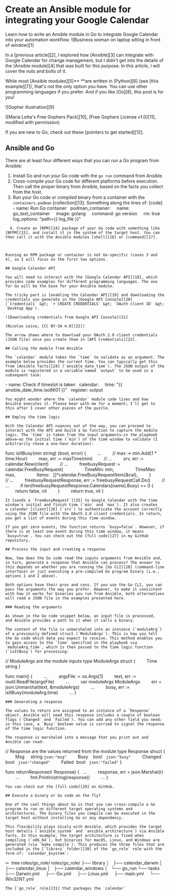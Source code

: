[#]: collector: (lujun9972)
[#]: translator: ( )
[#]: reviewer: ( )
[#]: publisher: ( )
[#]: url: ( )
[#]: subject: (Create an Ansible module for integrating your Google Calendar)
[#]: via: (https://opensource.com/article/20/10/ansible-module-go)
[#]: author: (Nicolas Leiva https://opensource.com/users/nicolas-leiva)

Create an Ansible module for integrating your Google Calendar
======
Learn how to write an Ansible module in Go to integrate Google Calendar
into your automation workflow.
![Business woman on laptop sitting in front of window][1]

In a [previous article][2], I explored how [Ansible][3] can integrate with Google Calendar for change management, but I didn't get into the details of the [Ansible module][4] that was built for this purpose. In this article, I will cover the nuts and bolts of it.

While most [Ansible modules][5]** **are written in [Python][6] (see [this example][7]), that's not the only option you have. You can use other programming languages if you prefer. And if you like [Go][8], this post is for you!

![Gopher illustration][9]

([Maria Letta's Free Gophers Pack][10], [Free Gophers License v1.0][11], modified with permission)

If you are new to Go, check out these [pointers to get started][12].

## Ansible and Go

There are at least four different ways that you can run a Go program from Ansible:

  1. Install Go and run your Go code with the `go run` command from Ansible.
  2. Cross-compile your Go code for different platforms before execution. Then call the proper binary from Ansible, based on the facts you collect from the host.
  3. Run your Go code or compiled binary from a container with the `containers.podman` [collection][13]. Something along the lines of: [code] - name: Run Go container
  podman_container:
    name: go_test_container
    image: golang
    command: go version
    rm: true
    log_options: "path={{ log_file }}" 
```
  4. Create an [RPM][14] package of your Go code with something like [NFPM][15], and install it in the system of the target host. You can then call it with the Ansible modules [shell][16] or [command][17].



Running an RPM package or container is not Go-specific (cases 3 and 4), so I will focus on the first two options.

## Google Calendar API

You will need to interact with the [Google Calendar API][18], which provides code examples for different programming languages. The one for Go will be the base for your Ansible module.

The tricky part is [enabling the Calendar API][19] and downloading the credentials you generate in the [Google API Console][20] (`Credentials` &gt; `+ CREATE CREDENTIALS` &gt; `OAuth client ID` &gt; `Desktop App`).

![Downloading credentials from Google API Console][21]

(Nicolas Leiva, [CC BY-SA 4.0][22])

The arrow shows where to download your OAuth 2.0 client credentials (JSON file) once you create them in [API Credentials][23].

## Calling the module from Ansible

The `calendar` module takes the `time` to validate as an argument. The example below provides the current time. You can typically get this from [Ansible facts][24] (`ansible_date_time`). The JSON output of the module is registered in a variable named `output` to be used in a subsequent task:
```


\- name: Check if timeslot is taken
  calendar:
    time: "{{ ansible_date_time.iso8601 }}"
  register: output

```
You might wonder where the `calendar` module code lives and how Ansible executes it. Please bear with me for a moment; I'll get to this after I cover other pieces of the puzzle.

## Employ the time logic

With the Calendar API nuances out of the way, you can proceed to interact with the API and build a Go function to capture the module logic. The `time` is taken from the input arguments—in the playbook above—as the initial time (`min`) of the time window to validate (I arbitrarily chose a one-hour duration):
```


func isItBusy(min string) (bool, error) {
        ...
        // max -&gt; min.Add(1 * time.Hour)
        max, err := maxTime(min)
        // ...
        srv, err := calendar.New(client)
        // ...
        freebusyRequest := calendar.FreeBusyRequest{
                TimeMin: min,
                TimeMax: max,
                Items:   []*calendar.FreeBusyRequestItem{&amp;cal},
        }
        // ...
        freebusyRequestResponse, err := freebusyRequestCall.Do()
        // ...
        if len(freebusyRequestResponse.Calendars[name].Busy) == 0 {
                return false, nil
        }
        return true, nil
}

```
It [sends a `FreeBusyRequest`][25] to Google Calendar with the time window's initial and finish time (`min` and `max`). It also creates a calendar [client][26] (`srv`) to authenticate the account correctly using the JSON file with the OAuth 2.0 client credentials. In return, you get a list of events during this time window.

If you get zero events, the function returns `busy=false`. However, if there is at least one event during this time window, it means `busy=true`. You can check out the [full code][27] in my GitHub repository.

## Process the input and creating a response

Now, how does the Go code read the inputs arguments from Ansible and, in turn, generate a response that Ansible can process? The answer to this depends on whether you are running the [Go CLI][28] (command-line interface) or just executing a pre-compiled Go program binary (i.e., options 1 and 2 above).

Both options have their pros and cons. If you use the Go CLI, you can pass the arguments the way you prefer. However, to make it consistent with how it works for binaries you run from Ansible, both alternatives will read a JSON file in the examples presented here.

### Reading the arguments

As shown in the Go code snippet below, an input file is processed, and Ansible provides a path to it when it calls a binary.

The content of the file is unmarshaled into an instance (`moduleArg`) of a previously defined struct (`ModuleArgs`). This is how you tell the Go code which data you expect to receive. This method enables you to gain access to the `time` specified in the playbook via `moduleArg.time`, which is then passed to the time logic function (`isItBusy`) for processing:
```


// ModuleArgs are the module inputs
type ModuleArgs struct {
        Time string
}

func main() {
        ...
        argsFile := os.Args[1]
        text, err := ioutil.ReadFile(argsFile)
        ...
        var moduleArgs ModuleArgs
        err = json.Unmarshal(text, &amp;moduleArgs)
        ...
        busy, err := isItBusy(moduleArg.time)
        ...
}

```
### Generating a response

The values to return are assigned to an instance of a `Response` object. Ansible will need this response includes a couple of boolean flags (`Changed` and `Failed`). You can add any other field you need; in this case, a `Busy` boolean value is carried to signal the response of the time logic function.

The response is marshaled into a message that you print out and Ansible can read:
```


// Response are the values returned from the module
type Response struct {
        Msg     string `json:"msg"`
        Busy    bool   `json:"busy"`
        Changed bool   `json:"changed"`
        Failed  bool   `json:"failed"`
}

func returnResponse(r Response) {
  ...
        response, err = json.Marshal(r)
        ...
        fmt.Println(string(response))
        ...
}

```
You can check out the [full code][29] on GitHub.

## Execute a binary or Go code on the fly?

One of the cool things about Go is that you can cross-compile a Go program to run on different target operating systems and architectures. The binary files you compile can be executed in the target host without installing Go or any dependency.

This flexibility plays nicely with Ansible, which provides the target host details (`ansible_system` and `ansible_architecture`) via Ansible facts. In this example, the target architecture is fixed when compiling (`x86_64`), but binaries for macOS, Linux, and Windows are generated (via `make compile`). This produces the three files that are included in the [`library` folder][30] of the `go_role` role with the form of: `calendar_$system`:
```


⇨  tree roles/go_role/
roles/go_role/
├── library
│   ├── calendar_darwin
│   ├── calendar_linux
│   ├── calendar_windows
│   └── go_run
└── tasks
    ├── Darwin.yml
    ├── Go.yml
    ├── Linux.yml
    ├── main.yml
    └── Win32NT.yml

```
The [`go_role` role][31] that packages the `calendar` 